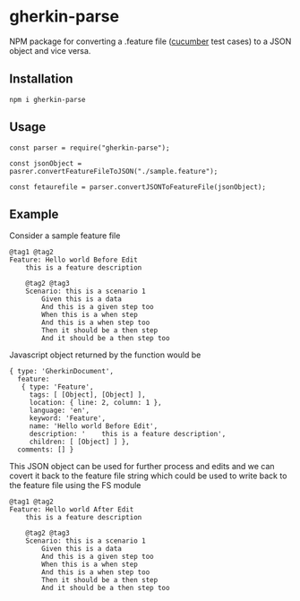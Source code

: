 # gherkin-parse
NPM package for converting a .feature file ([cucumber](https://cucumber.io/) test cases) to a JSON object and vice versa.

## Installation

```npm i gherkin-parse```

## Usage

```
const parser = require("gherkin-parse");

const jsonObject = pasrer.convertFeatureFileToJSON("./sample.feature");

const fetaurefile = parser.convertJSONToFeatureFile(jsonObject);

```

## Example

Consider a sample feature file

```
@tag1 @tag2
Feature: Hello world Before Edit
    this is a feature description

    @tag2 @tag3
    Scenario: this is a scenario 1
        Given this is a data
        And this is a given step too
        When this is a when step
        And this is a when step too
        Then it should be a then step
        And it should be a then step too
```
Javascript object returned by the function would be

```
{ type: 'GherkinDocument',
  feature:
   { type: 'Feature',
     tags: [ [Object], [Object] ],
     location: { line: 2, column: 1 },
     language: 'en',
     keyword: 'Feature',
     name: 'Hello world Before Edit',
     description: '    this is a feature description',
     children: [ [Object] ] },
  comments: [] }
```
This JSON object can be used for further process and edits and we can covert it back to the feature file string which could be used to write back to the feature file using the FS module

```
@tag1 @tag2
Feature: Hello world After Edit
    this is a feature description

    @tag2 @tag3
    Scenario: this is a scenario 1
        Given this is a data
        And this is a given step too
        When this is a when step
        And this is a when step too
        Then it should be a then step
        And it should be a then step too
```
